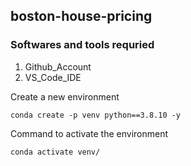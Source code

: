 ## boston-house-pricing

### Softwares and tools requried
1. Github_Account
2. VS_Code_IDE

Create a new environment

```
conda create -p venv python==3.8.10 -y
```
Command to activate the environment
```
conda activate venv/
```